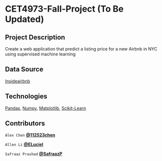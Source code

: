 # CET4973-Fall-Project (To Be Updated)

## Project Description

Create a web application that predict a listing price for a new Airbnb in NYC using supervised machine learning

## Data Source

[Insideairbnb](http://insideairbnb.com)

## Technologies

[Pandas](https://pandas.pydata.org), [Numpy](https://numpy.org), [Matplotlib](https://matplotlib.org), [Scikit-Learn](https://scikit-learn.org/stable/)

## Contributors

`Alex Chen`
**[@112523chen](https://github.com/112523chen)**

`Allen Li`
**[@ELuciel](https://github.com/ELuciel)**

`Safraaz Prashad`
**[@SafraazP](https://github.com/SafraazP)**

